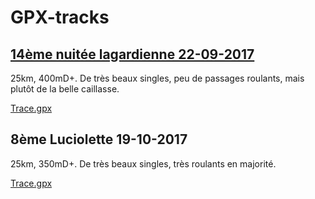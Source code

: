 # GPX-tracks

## [14ème nuitée lagardienne 22-09-2017](http://lesriders.over-blog.com/2017/09/la-nuitee-lagardienne-2017-record-battu.html)
25km, 400mD+. De très beaux singles, peu de passages roulants, mais plutôt de la belle caillasse.

[Trace.gpx]()

## 8ème Luciolette 19-10-2017
25km, 350mD+. De très beaux singles, très roulants en majorité.

[Trace.gpx](https://github.com/franckySPOJ/GPX-tracks/blob/master/8%C3%A8me-Luciolette-25km-350D.gpx)
